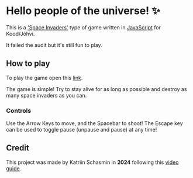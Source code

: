 # Hello people of the universe! ✨

This is a ['Space Invaders'](https://en.wikipedia.org/wiki/Space_Invaders) type of game written in [JavaScript](https://en.wikipedia.org/wiki/JavaScript) for Kood/Jõhvi.

It failed the audit but it's still fun to play.

## How to play

To play the game open this [link](https://katriinsch.github.io/space-invaders/).

The game is simple! Try to stay alive for as long as possible and destroy as many space invaders as you can.

### Controls

Use the Arrow Keys to move, and the Spacebar to shoot! The Escape key can be used to toggle pause (unpause and pause) at any time!

## Credit

This project was made by Katriin Schasmin in **2024** following this [video guide](https://www.youtube.com/watch?v=MCVU0w73uKI).
